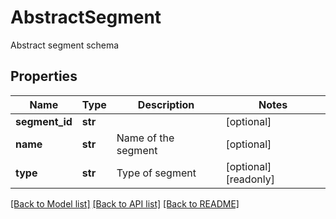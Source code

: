# AbstractSegment

Abstract segment schema
## Properties
Name | Type | Description | Notes
------------ | ------------- | ------------- | -------------
**segment_id** | **str** |  | [optional] 
**name** | **str** | Name of the segment | [optional] 
**type** | **str** | Type of segment | [optional] [readonly] 

[[Back to Model list]](../README.md#documentation-for-models) [[Back to API list]](../README.md#documentation-for-api-endpoints) [[Back to README]](../README.md)


